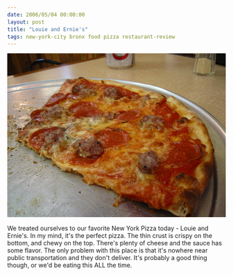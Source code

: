```yaml
---
date: 2006/05/04 00:00:00
layout: post
title: "Louie and Ernie's"
tags: new-york-city bronx food pizza restaurant-review
---
```


<img class="inset" src="/images/pizza.jpg" alt="Pizza" />

We treated ourselves to our favorite New York Pizza today - Louie and
Ernie's. In my mind, it's the perfect pizza. The thin crust is crispy
on the bottom, and chewy on the top. There's plenty of cheese and the
sauce has some flavor. The only problem with this place is that it's
nowhere near public transportation and they don't deliver. It's
probably a good thing though, or we'd be eating this ALL the time.

